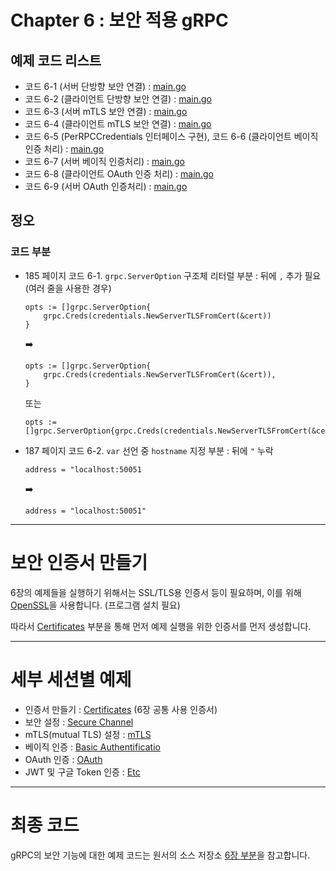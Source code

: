 # Chapter 6 : 보안 적용 gRPC

## 예제 코드 리스트
- 코드 6-1 (서버 단방향 보안 연결) : [main.go](01-SecureChannel/productinfo/server/main.go)
- 코드 6-2 (클라이언트 단방향 보안 연결) : [main.go](01-SecureChannel/productinfo/client/main.go)
- 코드 6-3 (서버 mTLS 보안 연결) : [main.go](02-mTLS/productinfo/server/main.go)
- 코드 6-4 (클라이언트 mTLS 보안 연결) : [main.go](02-mTLS/productinfo/client/main.go)
- 코드 6-5 (PerRPCCredentials 인터페이스 구현), 코드 6-6 (클라이언트 베이직 인증 처리) : [main.go](03-BasicAuth/productinfo/client/main.go)
- 코드 6-7 (서버 베이직 인증처리) : [main.go](03-BasicAuth/productinfo/server/main.go)
- 코드 6-8 (클라이언트 OAuth 인증 처리) : [main.go](04-OAuth/productinfo/client/main.go)
- 코드 6-9 (서버 OAuth 인증처리) : [main.go](04-OAuth/productinfo/server/main.go)

## 정오
### 코드 부분
- 185 페이지 코드 6-1. `grpc.ServerOption` 구조체 리터럴 부분 : 뒤에 `,` 추가 필요 (여러 줄을 사용한 경우)
    ```
    opts := []grpc.ServerOption{
        grpc.Creds(credentials.NewServerTLSFromCert(&cert))
    }
    ```
    :arrow_right:
    ```
    opts := []grpc.ServerOption{
        grpc.Creds(credentials.NewServerTLSFromCert(&cert)),
    }
    ```
    또는
    ```
    opts := []grpc.ServerOption{grpc.Creds(credentials.NewServerTLSFromCert(&cert))}
    ```
- 187 페이지 코드 6-2. `var` 선언 중 `hostname` 지정 부분 : 뒤에 `"` 누락
    ```
    address = "localhost:50051
    ```
    :arrow_right:
    ```
    address = "localhost:50051"
    ```

---
# 보안 인증서 만들기
6장의 예제들을 실행하기 위해서는 SSL/TLS용 인증서 등이 필요하며, 이를 위해 [OpenSSL](https://www.openssl.org/)을 사용합니다. (프로그램 설치 필요)

따라서 [Certificates](./00-Certificates) 부분을 통해 먼저 예제 실행을 위한 인증서를 먼저 생성합니다.

---
# 세부 세션별 예제

* 인증서 만들기 : [Certificates](./00-Certificates) (6장 공통 사용 인증서)
* 보안 설정 : [Secure Channel](./01-SecureChannel)
* mTLS(mutual TLS) 설정 : [mTLS](./02-mTLS)
* 베이직 인증 : [Basic Authentificatio](./03-BasicAuth)
* OAuth 인증 : [OAuth](./04-OAuth)
* JWT 및 구글 Token 인증 : [Etc](./05-Etc)


---
# 최종 코드

gRPC의 보안 기능에 대한 예제 코드는 원서의 소스 저장소 [6장 부분](https://github.com/grpc-up-and-running/samples/tree/master/ch06)을 참고합니다.
